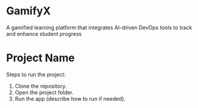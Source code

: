 # GamifyX
A gamified learning platform that integrates AI-driven DevOps tools to track and enhance student progress
# Project Name
Steps to run the project:
1. Clone the repository.
2. Open the project folder.
3. Run the app (describe how to run if needed).
